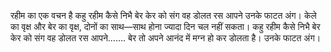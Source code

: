 रहीम का एक वचन है
कहु रहीम कैसे निभै बेर केर को संग
वह डोलत रस आपने उनके फाटत अंग।
केले का वृक्ष और बेर का वृक्ष, दोनों का साथ—साथ होना ज्यादा दिन चल नहीं सकता।
कहु रहीम कैसे निभै बेर केर को संग
वह डोलत रस आपने…….
बेर तो अपने आनंद में मग्न हो कर डोलता है।
उनके फाटत अंग।